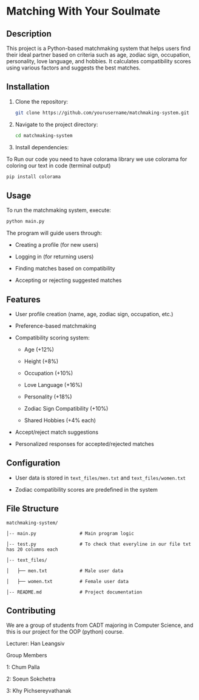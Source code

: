 # Matching With Your Soulmate

## Description

This project is a Python-based matchmaking system that helps users find their ideal partner based on criteria such as age, zodiac sign, occupation, personality, love language, and hobbies. It calculates compatibility scores using various factors and suggests the best matches.

## Installation

1. Clone the repository:

   ```bash
   git clone https://github.com/yourusername/matchmaking-system.git
   ```
   
2. Navigate to the project directory:

   ```bash
   cd matchmaking-system
   ```

3. Install dependencies:

To Run our code you need to have colorama library 
we use colorama for coloring our text in code (terminal output)
   
   ```bash
   pip install colorama
   ```

## Usage
To run the matchmaking system, execute:

```bash
python main.py
```

The program will guide users through:

- Creating a profile (for new users)

- Logging in (for returning users)

- Finding matches based on compatibility

- Accepting or rejecting suggested matches

## Features

- User profile creation (name, age, zodiac sign, occupation, etc.)

- Preference-based matchmaking

- Compatibility scoring system:

  - Age (+12%)

  - Height (+8%)

  - Occupation (+10%)

  - Love Language (+16%)

  - Personality (+18%)

  - Zodiac Sign Compatibility (+10%)

  - Shared Hobbies (+4% each)

- Accept/reject match suggestions

- Personalized responses for accepted/rejected matches

## Configuration

- User data is stored in `text_files/men.txt` and `text_files/women.txt`

- Zodiac compatibility scores are predefined in the system

## File Structure
```
matchmaking-system/

│-- main.py                # Main program logic

│-- test.py                # To check that everyline in our file txt has 20 columns each

│-- text_files/

│   ├── men.txt            # Male user data

│   ├── women.txt          # Female user data

│-- README.md              # Project documentation
```

## Contributing

We are a group of students from CADT majoring in Computer Science, and this is our project for the OOP (python) course.

Lecturer: Han Leangsiv

Group Members

1: Chum Palla

2: Soeun Sokchetra

3: Khy Pichsereyvathanak



